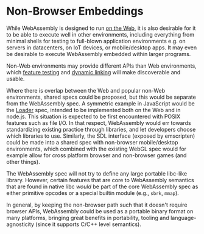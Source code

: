 # Non-Browser Embeddings

While WebAssembly is designed to run [on the Web](Web.md), it is
also desirable for it to be able to execute well in other environments,
including everything from minimal shells for testing to full-blown
application environments e.g. on servers in datacenters, on IoT devices,
or mobile/desktop apps. It may even be desirable to execute WebAssembly
embedded within larger programs.

Non-Web environments may provide different APIs than Web
environments, which
[feature testing](FeatureTest.md) and
[dynamic linking](FutureFeatures.md#dynamic-linking) will make discoverable and
usable.

Where there is overlap between the Web and popular non-Web environments,
shared specs could be proposed, but this would be separate from the WebAssembly
spec. A symmetric example in JavaScript would be the
[Loader](https://whatwg.github.io/loader) spec, intended to be implemented both
on the Web and in node.js. This situation is expected to be first encountered
with POSIX features such as file I/O. In that respect, WebAssembly would err
towards standardizing existing practice through libraries, and let developers
choose which libraries to use.
Similarly, the SDL interface (exposed by emscripten) could be made into a
shared spec with non-browser mobile/desktop environments, which combined with
the existing WebGL spec would for example allow for cross platform browser
and non-browser games (and other things).

The WebAssembly spec will not try to define any large portable libc-like
library. However, certain features that are core to WebAssembly semantics that
are found in native libc *would* be part of the core WebAssembly spec as either
primitive opcodes or a special builtin module (e.g., `sbrk`, `mmap`).

In general, by keeping the non-browser path such that it doesn't require
browser APIs, WebAssembly could be used as a portable binary format on many
platforms, bringing great benefits in portability, tooling and
language-agnosticity (since it supports C/C++ level semantics).
